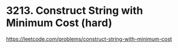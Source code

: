 # 3213. Construct String with Minimum Cost (hard)

https://leetcode.com/problems/construct-string-with-minimum-cost
